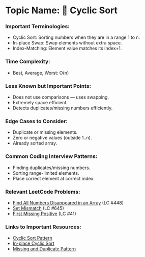 # Topic Name: 🔄 Cyclic Sort

### Important Terminologies:
- Cyclic Sort: Sorting numbers when they are in a range 1 to n.
- In-place Swap: Swap elements without extra space.
- Index-Matching: Element value matches its index+1.

### Time Complexity:
- Best, Average, Worst: O(n)

### Less Known but Important Points:
- Does not use comparisons — uses swapping.
- Extremely space efficient.
- Detects duplicates/missing numbers efficiently.

### Edge Cases to Consider:
- Duplicate or missing elements.
- Zero or negative values (outside 1..n).
- Already sorted array.

### Common Coding Interview Patterns:
- Finding duplicates/missing numbers.
- Sorting range-limited elements.
- Place correct element at correct index.

### Relevant LeetCode Problems:
- [Find All Numbers Disappeared in an Array](https://leetcode.com/problems/find-all-numbers-disappeared-in-an-array/) (LC #448)
- [Set Mismatch](https://leetcode.com/problems/set-mismatch/) (LC #645)
- [First Missing Positive](https://leetcode.com/problems/first-missing-positive/) (LC #41)

### Links to Important Resources:
- [Cyclic Sort Pattern](https://www.educative.io/courses/grokking-coding-interview-patterns-java/qVVNDRqLZZA)
- [In-place Cyclic Sort](https://www.geeksforgeeks.org/cyclic-sort/)
- [Missing and Duplicate Pattern](https://leetcode.com/problems/find-the-duplicate-number/solution/)